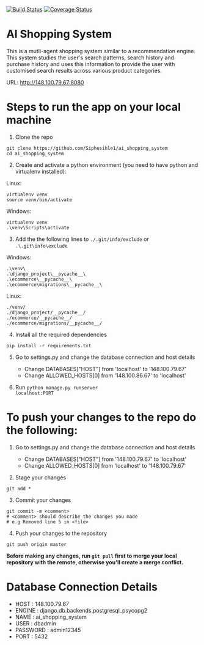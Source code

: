 [![Build Status](https://travis-ci.com/Siphesihle1/ai_shopping_system.svg?branch=master)](https://travis-ci.com/Siphesihle1/ai_shopping_system) [![Coverage Status](https://coveralls.io/repos/github/Siphesihle1/ai_shopping_system/badge.svg)](https://coveralls.io/github/Siphesihle1/ai_shopping_system)

# AI Shopping System
This is a mutli-agent shopping system similar to a recommendation engine. This system studies the user's search patterns, search history and purchase history and uses this information to provide the user with customised search results across various product categories.

URL: http://148.100.79.67:8080

# Steps to run the app on your local machine
1. Clone the repo <br>
```
git clone https://github.com/Siphesihle1/ai_shopping_system
cd ai_shopping_system
```

2. Create and activate a python environment (you need to have python and virtualenv installed): <br>

Linux:
```
virtualenv venv
source venv/bin/activate
```

Windows:
```
virtualenv venv
.\venv\Scripts\activate
```

3. Add the the following lines to <code>./.git/info/exclude</code> or <code>.\\.git\info\exclude</code> <br>

Windows:
```
.\venv\
.\django_project\__pycache__\
.\ecommerce\__pycache__\
.\ecommerce\migrations\__pycache__\
```

Linux:
```
./venv/
./django_project/__pycache__/
./ecommerce/__pycache__/
./ecommerce/migrations/__pycache__/
```

4. Install all the required dependencies <br>
```
pip install -r requirements.txt
```

5. Go to settings.py and change the database connection and host details
   - Change DATABASES["HOST"] from 'localhost' to '148.100.79.67'
   - Change ALLOWED_HOSTS[0] from '148.100.86.67' to 'localhost'

6. Run <code>python manage.py runserver localhost:PORT</code>

# To push your changes to the repo do the following:
1. Go to settings.py and change the database connection and host details
   - Change DATABASES["HOST"] from '148.100.79.67' to 'localhost'
   - Change ALLOWED_HOSTS[0] from 'localhost' to '148.100.79.67'

2. Stage your changes <br>
```
git add *
```

3. Commit your changes <br>
```
git commit -m <comment>
# <comment> should describe the changes you made
# e.g Removed line 5 in <file>
```

4. Push your changes to the repository <br>
```
git push origin master
```

**Before making any changes, run <code>git pull</code> first to merge your local repository with the remote, otherwise you'll create a merge conflict.**

# Database Connection Details
- HOST : 148.100.79.67
- ENGINE : django.db.backends.postgresql_psycopg2
- NAME : ai_shopping_system
- USER : dbadmin
- PASSWORD : admin12345
- PORT : 5432
